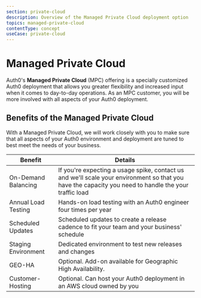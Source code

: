 ```yaml
---
section: private-cloud
description: Overview of the Managed Private Cloud deployment option
topics: managed-private-cloud
contentType: concept
useCase: private-cloud
---
```

# Managed Private Cloud

Auth0's **Managed Private Cloud** (MPC) offering is a specially customized Auth0 deployment that allows you greater flexibility and increased input when it comes to day-to-day operations. As an MPC customer, you will be more involved with all aspects of your Auth0 deployment.

## Benefits of the Managed Private Cloud

With a Managed Private Cloud, we will work closely with you to make sure that all aspects of your Auth0 environment and deployment are tuned to best meet the needs of your business.

| Benefit | Details |
| - | - |
| On-Demand Balancing | If you're expecting a usage spike, contact us and we'll scale your environment so that you have the capacity you need to handle the your traffic load |
| Annual Load Testing | Hands-on load testing with an Auth0 engineer four times per year |
| Scheduled Updates | Scheduled updates to create a release cadence to fit your team and your business' schedule |
| Staging Environment | Dedicated environment to test new releases and changes |
| GEO-HA | Optional. Add-on available for Geographic High Availability. |
| Customer-Hosting | Optional. Can host your Auth0 deployment in an AWS cloud owned by you |